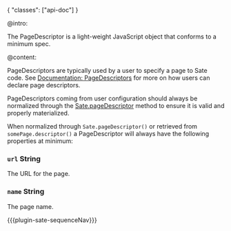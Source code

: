 {
    "classes": ["api-doc"]
}

@intro:

The PageDescriptor is a light-weight JavaScript object that conforms to a minimum spec. 

@content:

PageDescriptors are typically used by a user to specify a page to Sate code. See [Documentation: PageDescriptors](/docs/page-descriptors) for more on how users can declare page descriptors.

PageDescriptors coming from user configuration should always be normalized through the [Sate.pageDescriptor](/sate-apis/types/sate#pageDescriptor) method to ensure it is valid and properly materialized.

When normalized through `Sate.pageDescriptor()` or retrieved from `somePage.descriptor()` a PageDescriptor will always have the following properties at minimum:

### `url` <span class="type string">String</span>

The URL for the page.

### `name` <span class="type string">String</span>

The page name.


{{{plugin-sate-sequenceNav}}}

